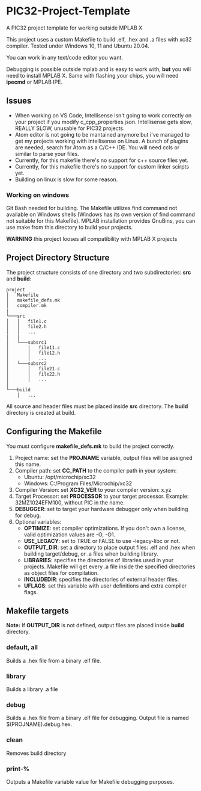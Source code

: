 # PIC32-Project-Template
A PIC32 project template for working outside MPLAB X

This project uses a custom Makefile to build .elf, .hex and .a files with xc32 compiler.
Tested under Windows 10, 11 and Ubuntu 20.04.

You can work in any text/code editor you want. 

Debugging is possible outside mplab and is easy to work with, **but** you will need to install MPLAB X.
Same with flashing your chips, you will need **ipecmd** or MPLAB IPE.
## Issues
* When working on VS Code, Intellisense isn't going to work correctly on your project if you modify c_cpp_properties.json. Intellisense gets slow, REALLY SLOW, unusable for PIC32 projects.
* Atom editor is not going to be mantained anymore but i've managed to get my projects working with intellisense on Linux. A bunch of plugins are needed, search for Atom as a C/C++ IDE. You will need ccls or similar to parse your files.   
* Currently, for this makefile there's no support for c++ source files yet.
* Currently, for this makefile there's no support for custom linker scirpts yet.
* Building on linux is slow for some reason. 

### Working on windows
Git Bash needed for building. The Makefile utilizes find command not available on Windows shells (Windows has its own version of find command not suitable for this Makefile).
MPLAB installation provides GnuBins, you can use make from this directory to build your projects.


**WARNING** this project looses all compatibility with MPLAB X projects

## Project Directory Structure
The project structure consists of one directory and two subdirectories: **src** and **build**:
```
project
│   Makefile
│   makefile_defs.mk
│   compiler.mk
|
└───src
│   │   file1.c
│   │   file2.h
│   │   ...
|   |   
│   └───subsrc1
│       │   file11.c
│       │   file12.h
│       │   ...
│   └───subsrc2
│       │   file21.c
│       │   file22.h
│       │   ...
│  
└───build
    │   ...
```
All source and header files must be placed inside **src** directory. The **build** directory is created at build.

## Configuring the Makefile
You must configure **makefile_defs.mk** to build the project correctly.
  1. Project name: set the **PROJNAME** variable, output files will be assigned this name.
  2. Compiler path: set **CC_PATH** to the compiler path in your system:
      * Ubuntu: /opt/microchip/xc32
      * Windows: C:/Program Files/Microchip/xc32
  3. Compiler Version: set **XC32_VER** to your compiler version: x.yz
  4. Target Processor: set **PROCESSOR** to your target processor. Example: 32MZ1024EFM100, without PIC in the name.
  5. **DEBUGGER**: set to target your hardware debugger only when building for debug.
  6. Optional variables:
      * **OPTIMIZE**: set compiler optimizations. If you don't own a license, valid optimization values are -O, -O1.
      * **USE_LEGACY**: set to TRUE or FALSE to use -legacy-libc or not.
      * **OUTPUT_DIR**: set a directory to place output files: .elf and .hex when building target/debug, or .a files when building library.
      * **LIBRARIES**: specifies the directories of libraries used in your projects. Makefile will get every .a file inside the specified directories as object files for compilation.
      * **INCLUDEDIR**: specifies the directories of external header files.
      * **UFLAGS**: set this variable with user definitions and extra compiler flags.
## Makefile targets
**Note:** If **OUTPUT_DIR** is not defined, output files are placed inside **build** directory.
### default, all
Builds a .hex file from a binary .elf file. 
### library
Builds a library .a file
### debug
Builds a .hex file from a binary .elf file for debugging. Output file is named $(PROJNAME).debug.hex.
### clean
Removes build directory
### print-%
Outputs a Makefile variable value for Makefile debugging purposes.


